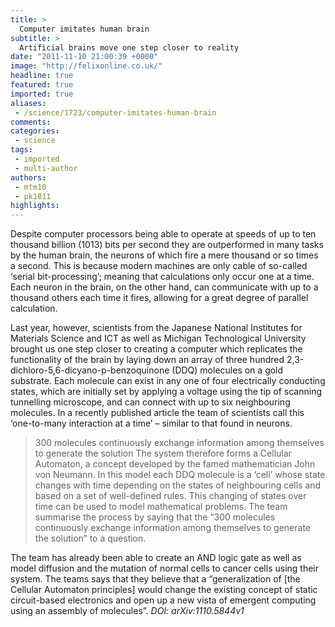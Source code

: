 ```yaml
---
title: >
  Computer imitates human brain
subtitle: >
  Artificial brains move one step closer to reality
date: "2011-11-10 21:00:39 +0000"
image: "http://felixonline.co.uk/"
headline: true
featured: true
imported: true
aliases:
 - /science/1723/computer-imitates-human-brain
comments:
categories:
 - science
tags:
 - imported
 - multi-author
authors:
 - mtm10
 - pk1811
highlights:
---
```


Despite computer processors being able to operate at speeds of up to ten thousand billion (1013) bits per second they are outperformed in many tasks by the human brain, the neurons of which fire a mere thousand or so times a second. This is because modern machines are only cable of so-called ‘serial bit-processing’; meaning that calculations only occur one at a time. Each neuron in the brain, on the other hand, can communicate with up to a thousand others each time it fires, allowing for a great degree of parallel calculation.

Last year, however, scientists from the Japanese National Institutes for Materials Science and ICT as well as Michigan Technological University brought us one step closer to creating a computer which replicates the functionality of the brain by laying down an array of three hundred 2,3-dichloro-5,6-dicyano-p-benzoquinone (DDQ) molecules on a gold substrate. Each molecule can exist in any one of four electrically conducting states, which are initially set by applying a voltage using the tip of scanning tunnelling microscope, and can connect with up to six neighbouring molecules. In a recently published article the team of scientists call this ‘one-to-many interaction at a time’ – similar to that found in neurons.
> 300 molecules continuously exchange information among themselves to generate the solution
The system therefore forms a Cellular Automaton, a concept developed by the famed mathematician John von Neumann. In this model each DDQ molecule is a ‘cell’ whose state changes with time depending on the states of neighbouring cells and based on a set of well-defined rules. This changing of states over time can be used to model mathematical problems. The team summarise the process by saying that the “300 molecules continuously exchange information among themselves to generate the solution” to a question.

The team has already been able to create an AND logic gate as well as model diffusion and the mutation of normal cells to cancer cells using their system. The teams says that they believe that a “generalization of [the Cellular Automaton principles] would change the existing concept of static circuit-based electronics and open up a new vista of emergent computing using an assembly of molecules”.
_DOI: arXiv:1110.5844v1_
